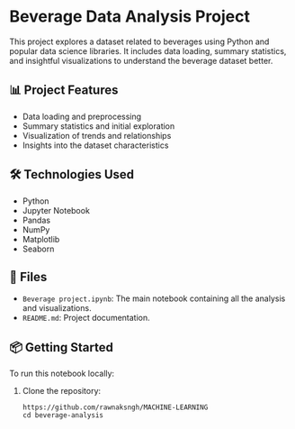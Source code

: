 # Beverage Data Analysis Project

This project explores a dataset related to beverages using Python and popular data science libraries. It includes data loading, summary statistics, and insightful visualizations to understand the beverage dataset better.

## 📊 Project Features

- Data loading and preprocessing
- Summary statistics and initial exploration
- Visualization of trends and relationships
- Insights into the dataset characteristics

## 🛠️ Technologies Used

- Python
- Jupyter Notebook
- Pandas
- NumPy
- Matplotlib
- Seaborn

## 📁 Files

- `Beverage project.ipynb`: The main notebook containing all the analysis and visualizations.
- `README.md`: Project documentation.

## 📦 Getting Started

To run this notebook locally:

1. Clone the repository:
   ```bash[
   https://github.com/rawnaksngh/MACHINE-LEARNING
   cd beverage-analysis
